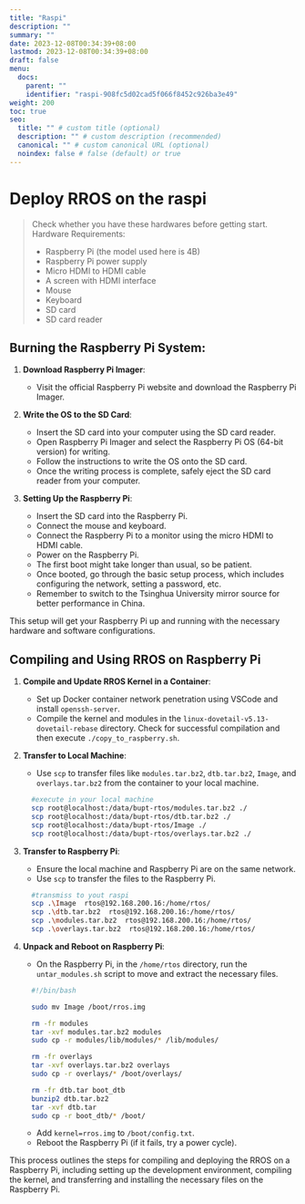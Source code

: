 ```yaml
---
title: "Raspi"
description: ""
summary: ""
date: 2023-12-08T00:34:39+08:00
lastmod: 2023-12-08T00:34:39+08:00
draft: false
menu:
  docs:
    parent: ""
    identifier: "raspi-908fc5d02cad5f066f8452c926ba3e49"
weight: 200
toc: true
seo:
  title: "" # custom title (optional)
  description: "" # custom description (recommended)
  canonical: "" # custom canonical URL (optional)
  noindex: false # false (default) or true
---
```


# Deploy RROS on the raspi

> Check whether you have these hardwares before getting start.
> Hardware Requirements:
> - Raspberry Pi (the model used here is 4B)
> - Raspberry Pi power supply
> - Micro HDMI to HDMI cable
> - A screen with HDMI interface
> - Mouse
> - Keyboard
> - SD card
> - SD card reader

## Burning the Raspberry Pi System:

1. **Download Raspberry Pi Imager**:
   - Visit the official Raspberry Pi website and download the Raspberry Pi Imager.

2. **Write the OS to the SD Card**:
   - Insert the SD card into your computer using the SD card reader.
   - Open Raspberry Pi Imager and select the Raspberry Pi OS (64-bit version) for writing.
   - Follow the instructions to write the OS onto the SD card.
   - Once the writing process is complete, safely eject the SD card reader from your computer.

3. **Setting Up the Raspberry Pi**:
   - Insert the SD card into the Raspberry Pi.
   - Connect the mouse and keyboard.
   - Connect the Raspberry Pi to a monitor using the micro HDMI to HDMI cable.
   - Power on the Raspberry Pi.
   - The first boot might take longer than usual, so be patient.
   - Once booted, go through the basic setup process, which includes configuring the network, setting a password, etc.
   - Remember to switch to the Tsinghua University mirror source for better performance in China.

This setup will get your Raspberry Pi up and running with the necessary hardware and software configurations.

## Compiling and Using RROS on Raspberry Pi

1. **Compile and Update RROS Kernel in a Container**:
   - Set up Docker container network penetration using VSCode and install `openssh-server`.
   - Compile the kernel and modules in the `linux-dovetail-v5.13-dovetail-rebase` directory. Check for successful compilation and then execute `./copy_to_raspberry.sh`.

   <!-- ![Alt text](https://bupt-os.github.io/website/architecture.png/raspi1.png)

   ![Alt text](https://bupt-os.github.io/website/architecture.png/raspi2.png) -->

2. **Transfer to Local Machine**:
   - Use `scp` to transfer files like `modules.tar.bz2`, `dtb.tar.bz2`, `Image`, and `overlays.tar.bz2` from the container to your local machine.

    ```bash
      #execute in your local machine
      scp root@localhost:/data/bupt-rtos/modules.tar.bz2 ./
      scp root@localhost:/data/bupt-rtos/dtb.tar.bz2 ./
      scp root@localhost:/data/bupt-rtos/Image ./
      scp root@localhost:/data/bupt-rtos/overlays.tar.bz2 ./
    ```

3. **Transfer to Raspberry Pi**:
   - Ensure the local machine and Raspberry Pi are on the same network.
   - Use `scp` to transfer the files to the Raspberry Pi.

    ```bash
      #transmiss to yout raspi
      scp .\Image  rtos@192.168.200.16:/home/rtos/
      scp .\dtb.tar.bz2  rtos@192.168.200.16:/home/rtos/
      scp .\modules.tar.bz2  rtos@192.168.200.16:/home/rtos/
      scp .\overlays.tar.bz2  rtos@192.168.200.16:/home/rtos/
    ```

4. **Unpack and Reboot on Raspberry Pi**:
   - On the Raspberry Pi, in the `/home/rtos` directory, run the `untar_modules.sh` script to move and extract the necessary files.

    ```bash
      #!/bin/bash

      sudo mv Image /boot/rros.img

      rm -fr modules
      tar -xvf modules.tar.bz2 modules
      sudo cp -r modules/lib/modules/* /lib/modules/

      rm -fr overlays
      tar -xvf overlays.tar.bz2 overlays
      sudo cp -r overlays/* /boot/overlays/

      rm -fr dtb.tar boot_dtb
      bunzip2 dtb.tar.bz2
      tar -xvf dtb.tar
      sudo cp -r boot_dtb/* /boot/
    ```

   - Add `kernel=rros.img` to `/boot/config.txt`.
   - Reboot the Raspberry Pi (if it fails, try a power cycle).

This process outlines the steps for compiling and deploying the RROS on a Raspberry Pi, including setting up the development environment, compiling the kernel, and transferring and installing the necessary files on the Raspberry Pi.